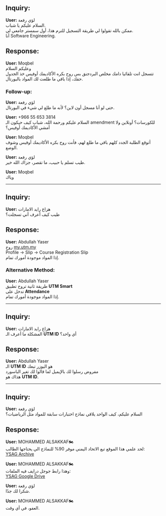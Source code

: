 ## Inquiry:
**User:** لؤي رفعة  
السلام عليكم يا شباب.  
ممكن بالله تقولوا لي طريقة التسجيل للترم هذا، أول سمستر جامعي لي.  
أنا Software Engineering.  

## Response:
**User:** Moqbel  
وعليكم السلام  
تتسجل انت تلقائيا دامك مخلص البردجنق بس روح بكره الأكاديمك أوفيس خذ الجدول حقك، إذا باقي ما طلعت لك المواد بالبورتال.  

### Follow-up:
**User:** لؤي رفعة  
حتى لو أنا مسجل أون لاين؟ لأنه ما طلع لي شيء في البورتال.  

**User:** +966 55 653 3814  
السلام عليكم ورحمة الله، شباب كيف حيكون الـ amendment للكورسات؟ أونلاين ولا أمشي الأكاديمك أوفيس؟  

**User:** Moqbel  
أتوقع الطلبة الجدد كلهم باقي ما طلع لهم، فأنت روح بكره الأكاديمك أوفيس وشوف الوضع.  

**User:** لؤي رفعة  
طيب تسلم يا حبيب، ما تقصر، جزاك الله خير.  

**User:** Moqbel  
وياك  

---

## Inquiry:
**User:** هزاع رايد الامارات  
طيب كيف أعرف أني تسجلت؟  

## Response:
**User:** Abdullah Yaser  
روح [my.utm.my](https://my.utm.my)  
Profile -> Slip -> Course Registration Slip  
إذا المواد موجودة أمورك تمام.  

### Alternative Method:
**User:** Abdullah Yaser  
طريقة ثانية تروح تطبيق **UTM Smart**  
تدخل على **Attendance**  
إذا المواد موجودة أمورك تمام.  

---

## Inquiry:
**User:** هزاع رايد الامارات  
المشكلة ما أعرف الـ **UTM ID** أي واحد؟  

## Response:
**User:** Abdullah Yaser  
الـ **UTM ID** هو اليوزر تبعك  
مفروض رسلوا لك بالإيميل لما قالوا لك تغير الباسورد  
هذاك هو **UTM ID**.  

---

## Inquiry:
**User:** لؤي رفعة  
السلام عليكم، كيف الواحد يلاقي نماذج اختبارات سابقة للمواد مثل الرياضيات؟  

## Response:
**User:** MOHAMMED ALSAKKAF🏍️  
لحد علمي هذا الموقع تبع الاتحاد اليمني موفر 90% للنماذج الي يحتاجها الطالب:  
[YSAG Archive](https://sites.google.com/view/ysag)  

**User:** MOHAMMED ALSAKKAF🏍️  
وهذا رابط جوجل درايف فيه الملفات:  
[YSAG Google Drive](https://drive.google.com/drive/u/0/mobile/folders/12RsF6SFoXfkuURC6xszaJUdJecWkWv1R)  

**User:** لؤي رفعة  
شكرا لك جدًا.  

**User:** MOHAMMED ALSAKKAF🏍️  
العفو، في أي وقت.  
